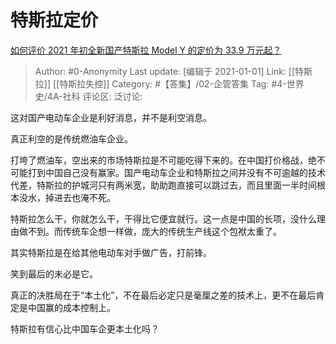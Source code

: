 # 特斯拉定价
[如何评价 2021 年初全新国产特斯拉 Model Y 的定价为 33.9 万元起？](https://www.zhihu.com/question/437392438/answer/1655847531)

> Author: #0-Anonymity
> Last update: [编辑于 2021-01-01]
> Link: [[特斯拉]] [[特斯拉失控]]
> Category: #【答集】/02-企管答集
> Tag: #4-世界史/4A-社科
> 评论区:
> 泛讨论:

这对国产电动车企业是利好消息，并不是利空消息。

真正利空的是传统燃油车企业。

打垮了燃油车，空出来的市场特斯拉是不可能吃得下来的。在中国打价格战，绝不可能打到中国自己没有赢家。国产电动车企业和特斯拉之间并没有不可逾越的技术代差，特斯拉的护城河只有两米宽，助助跑直接可以跳过去，而且里面一半时间根本没水，掉进去也淹不死。

特斯拉怎么干，你就怎么干，干得比它便宜就行。这一点是中国的长项，没什么理由做不到。而传统车企想一样做，庞大的传统生产线这个包袱太重了。

其实特斯拉是在给其他电动车对手做广告，打前锋。

笑到最后的未必是它。

真正的决胜局在于“本土化”，不在最后必定只是毫厘之差的技术上，更不在最后肯定是中国赢的成本控制上。

特斯拉有信心比中国车企更本土化吗？
